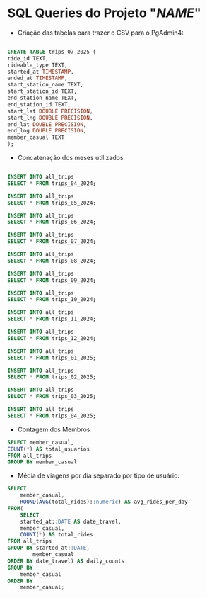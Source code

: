 # SQL Queries do Projeto "_NAME_"

- Criação das tabelas para trazer o CSV para o PgAdmin4:

```sql 

CREATE TABLE trips_07_2025 (
ride_id TEXT,
rideable_type TEXT,
started_at TIMESTAMP,
ended_at TIMESTAMP, 
start_station_name TEXT, 
start_station_id TEXT,
end_station_name TEXT,
end_station_id TEXT,
start_lat DOUBLE PRECISION,
start_lng DOUBLE PRECISION,
end_lat DOUBLE PRECISION,
end_lng DOUBLE PRECISION,
member_casual TEXT
);

```

- Concatenação dos meses utilizados

```sql

INSERT INTO all_trips
SELECT * FROM trips_04_2024;

INSERT INTO all_trips
SELECT * FROM trips_05_2024;

INSERT INTO all_trips
SELECT * FROM trips_06_2024;

INSERT INTO all_trips
SELECT * FROM trips_07_2024;

INSERT INTO all_trips
SELECT * FROM trips_08_2024;

INSERT INTO all_trips
SELECT * FROM trips_09_2024;

INSERT INTO all_trips
SELECT * FROM trips_10_2024;

INSERT INTO all_trips
SELECT * FROM trips_11_2024;

INSERT INTO all_trips
SELECT * FROM trips_12_2024;

INSERT INTO all_trips
SELECT * FROM trips_01_2025;

INSERT INTO all_trips
SELECT * FROM trips_02_2025;

INSERT INTO all_trips
SELECT * FROM trips_03_2025;

INSERT INTO all_trips
SELECT * FROM trips_04_2025;
```
- Contagem dos Membros

```sql
SELECT member_casual,
COUNT(*) AS total_usuarios
FROM all_trips
GROUP BY member_casual
```

- Média de viagens por dia separado por tipo de usuário:
```sql
SELECT
	member_casual,
	ROUND(AVG(total_rides)::numeric) AS avg_rides_per_day
FROM(
	SELECT
	started_at::DATE AS date_travel,
	member_casual,
	COUNT(*) AS total_rides
FROM all_trips
GROUP BY started_at::DATE, 
		member_casual
ORDER BY date_travel) AS daily_counts
GROUP BY
	member_casual
ORDER BY
	member_casual;
```



